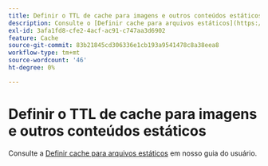 ```yaml
---
title: Definir o TTL de cache para imagens e outros conteúdos estáticos
description: Consulte o [Definir cache para arquivos estáticos](https://experienceleague.adobe.com/docs/commerce-cloud-service/user-guide/configure/app/set-cache.html) em nosso guia do usuário.
exl-id: 3afa1fd8-cfe2-4acf-ac91-c747aa3d6902
feature: Cache
source-git-commit: 83b21845cd306336e1cb193a9541478c8a38eea8
workflow-type: tm+mt
source-wordcount: '46'
ht-degree: 0%

---
```


# Definir o TTL de cache para imagens e outros conteúdos estáticos

Consulte a [Definir cache para arquivos estáticos](https://experienceleague.adobe.com/docs/commerce-cloud-service/user-guide/configure/app/set-cache.html) em nosso guia do usuário.
